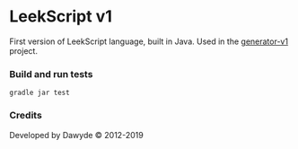 # LeekScript v1

First version of LeekScript language, built in Java.
Used in the [generator-v1](https://github.com/leek-wars/leekscript-v1) project.

### Build and run tests
```
gradle jar test
```

### Credits
Developed by Dawyde © 2012-2019
